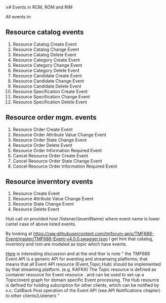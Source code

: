  ≥# Events in RCM, ROM and RIM


All events in:

## Resource catalog events

1. Resource Catalog Create Event
2. Resource Catalog Change Event
3. Resource Catalog Delete Event
4. Resource Category Create Event
5. Resource Category Change Event
6. Resource Category Delete Event
7. Resource Candidate Create Event
8. Resource Candidate Change Event
9. Resource Candidate Delete Event
10. Resource Specification Create Event
11. Resource Specification Change Event
12. Resource Specification Delete Event

## Resource order mgm. events

1. Resource Order Create Event
2. Resource Order Attribute Value Change Event
3. Resource Order State Change Event
4. Resource Order Delete Event
5. Resource Order Information Required Event
6. Cancel Resource Order Create Event
7. Cancel Resource Order State Change Event
8. Cancel Resource Order Information Required Event

## Resource inverntory events

1. Resource Create Event
2. Resource Attribute Value Change Event
3. Resource State Change Event
4. Resource Delete Event

Hub call on provided host /listener/{eventName} where event name is lower camel case of above listed events.


By looking at https://raw.githubusercontent.com/tmforum-apis/TMF688-Event/master/TMF688-Event-v4.0.0.swagger.json
I get hint that catalog, inventory and rom are modeled as topic which have events.

[Here](https://engage.tmforum.org/communities/community-home/digestviewer/viewthread?MessageKey=dff1a69b-18ab-47eb-97f4-d63803937234&CommunityKey=d543b8ba-9d3a-4121-85ce-5b68e6c31ce5&tab=digestviewer#bmff0c7f17-c36a-487e-9609-d5999cbd6d89) is interesting discussion and at the end ther is note " the TMF688 Event API is a generic API for eventing and streamaing platforms; that means that all Event API resource (Event,Topic,Hub) should be implemented by that streaming platform. (e.g. KAFKA)
The Topic resource is defined as container resource for Event resource .
and can be used to set-up a Topic/event graph for domain specific Event processing.
The Hub resource is defined  for holding subcription for other clients, which can be notified by s.c. CallBack Post operation of the Event API (see.API Notifications chapter) to other clients/Listeners
"

